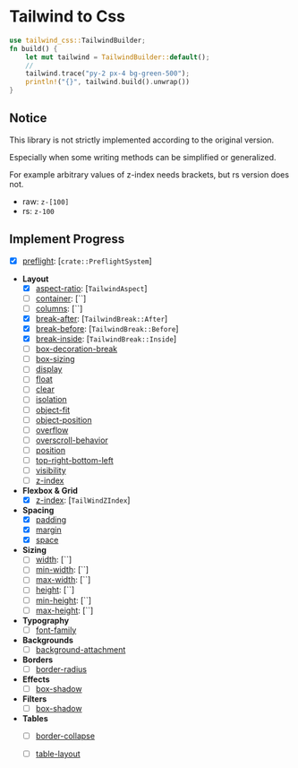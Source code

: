 # Tailwind to Css



```rust
use tailwind_css::TailwindBuilder;
fn build() {
    let mut tailwind = TailwindBuilder::default();
    // 
    tailwind.trace("py-2 px-4 bg-green-500");
    println!("{}", tailwind.build().unwrap())
}
```

## Notice 

This library is not strictly implemented according to the original version.

Especially when some writing methods can be simplified or generalized.

For example arbitrary values of z-index needs brackets, but rs version does not.
- raw: `z-[100]`
- rs: `z-100`

## Implement Progress

- [x] [preflight](https://tailwindcss.com/docs/preflight): [`crate::PreflightSystem`]
- **Layout**
  - [x] [aspect-ratio](https://tailwindcss.com/docs/aspect-ratio): [`TailwindAspect`]
  - [ ] [container](https://tailwindcss.com/docs/container): [``]
  - [ ] [columns](https://tailwindcss.com/docs/columns): [``]
  - [x] [break-after](https://tailwindcss.com/docs/break-after): [`TailwindBreak::After`]
  - [x] [break-before](https://tailwindcss.com/docs/break-before): [`TailwindBreak::Before`]
  - [x] [break-inside](https://tailwindcss.com/docs/break-inside): [`TailwindBreak::Inside`]
  - [ ] [box-decoration-break](https://tailwindcss.com/docs/box-decoration-break)
  - [ ] [box-sizing](https://tailwindcss.com/docs/box-sizing)
  - [ ] [display](https://tailwindcss.com/docs/display)
  - [ ] [float](https://tailwindcss.com/docs/display)
  - [ ] [clear](https://tailwindcss.com/docs/display)
  - [ ] [isolation](https://tailwindcss.com/docs/display)
  - [ ] [object-fit](https://tailwindcss.com/docs/display)
  - [ ] [object-position](https://tailwindcss.com/docs/display)
  - [ ] [overflow](https://tailwindcss.com/docs/display)
  - [ ] [overscroll-behavior](https://tailwindcss.com/docs/display)
  - [ ] [position](https://tailwindcss.com/docs/display)
  - [ ] [top-right-bottom-left](https://tailwindcss.com/docs/display)
  - [ ] [visibility](https://tailwindcss.com/docs/display)
  - [ ] [z-index](https://tailwindcss.com/docs/z-index)
- **Flexbox & Grid**
  - [x] [z-index](https://tailwindcss.com/docs/flex-basis): [`TailWindZIndex`]
- **Spacing**
  - [x] [padding](https://tailwindcss.com/docs/padding)
  - [x] [margin](https://tailwindcss.com/docs/margin)
  - [x] [space](https://tailwindcss.com/docs/space)
- **Sizing**
  - [ ] [width](https://tailwindcss.com/docs/width): [``]
  - [ ] [min-width](https://tailwindcss.com/docs/min-width): [``]
  - [ ] [max-width](https://tailwindcss.com/docs/max-width): [``]
  - [ ] [height](https://tailwindcss.com/docs/height): [``]
  - [ ] [min-height](https://tailwindcss.com/docs/min-height): [``]
  - [ ] [max-height](https://tailwindcss.com/docs/max-height): [``]
- **Typography**
  - [ ] [font-family](https://tailwindcss.com/docs/font-family)
- **Backgrounds**
  - [ ] [background-attachment](https://tailwindcss.com/docs/background-attachment)
- **Borders**
  - [ ] [border-radius](https://tailwindcss.com/docs/background-attachment)
- **Effects**
  - [ ] [box-shadow](https://tailwindcss.com/docs/background-attachment)
- **Filters**
  - [ ] [box-shadow](https://tailwindcss.com/docs/background-attachment)
- **Tables**
  - [ ] [border-collapse](https://tailwindcss.com/docs/border-collapse)
  - [ ] [table-layout](https://tailwindcss.com/docs/table-layout)











